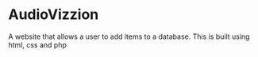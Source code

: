 # AudioVizzion
A website that allows a user to add items to a database. This is built using html, css and php
